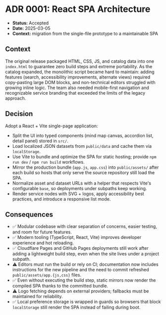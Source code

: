 # ADR 0001: React SPA Architecture

- **Status:** Accepted
- **Date:** 2025-03-05
- **Context:** migration from the single-file prototype to a maintainable SPA

## Context
The original release packaged HTML, CSS, JS, and catalog data into one `index.html` to guarantee zero build steps and extreme portability. As the catalog expanded, the monolithic script became hard to maintain: adding features (search, accessibility improvements, alternate views) required copy-pasting large DOM blocks, and non-technical editors struggled with growing inline logic. The team also needed mobile-first navigation and recognizable service branding that exceeded the limits of the legacy approach.

## Decision
Adopt a React + Vite single-page application:
- Split the UI into typed components (mind map canvas, accordion list, detail panel) stored in `src/`.
- Load localized JSON datasets from `public/data` and cache them via `localStorage`.
- Use Vite to bundle and optimize the SPA for static hosting; provide `npm run dev` / `npm run build` workflows.
- Mirror the production bundle (`app.js`, `app.css`) into `public/assets/` after each build so hosts that only serve the source repository still load the SPA.
- Normalize asset and dataset URLs with a helper that respects Vite's configurable `base`, so deployments under subpaths keep working.
- Render service nodes with SVG + logos, apply accessibility best practices, and introduce a responsive list mode.

## Consequences
- ✅ Modular codebase with clear separation of concerns, easier testing, and room for future features.
- ✅ Modern tooling (TypeScript, React, Vite) improves developer experience and hot reloading.
- ✅ Cloudflare Pages and GitHub Pages deployments still work after adding a lightweight build step, even when the site lives under a project subpath.
- ⚠️ Editors must run the build or rely on CI; documentation now includes instructions for the new pipeline and the need to commit refreshed `public/assets/app.{js,css}` files.
- ✅ Even without executing the build step, static mirrors now render the compiled SPA thanks to the committed bundle.
- ⚠️ Logo fetching depends on external providers; fallbacks must be maintained for reliability.
- ✅ Local preference storage is wrapped in guards so browsers that block `localStorage` still render the SPA instead of failing during boot.
